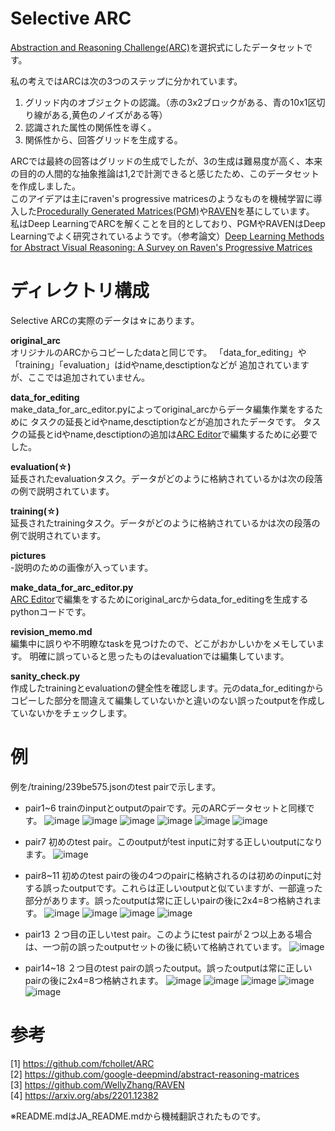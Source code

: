 # Selective ARC

[Abstraction and Reasoning Challenge(ARC)](https://github.com/fchollet/ARC)を選択式にしたデータセットです。

私の考えではARCは次の3つのステップに分かれています。

1. グリッド内のオブジェクトの認識。（赤の3x2ブロックがある、青の10x1区切り線がある,黄色のノイズがある等）
2. 認識された属性の関係性を導く。
3. 関係性から、回答グリッドを生成する。 

ARCでは最終の回答はグリッドの生成でしたが、3の生成は難易度が高く、本来の目的の人間的な抽象推論は1,2で計測できると感じたため、このデータセットを作成しました。  
このアイデアは主にraven's progressive matricesのようなものを機械学習に導入した[Procedurally Generated Matrices(PGM)](https://github.com/google-deepmind/abstract-reasoning-matrices)や[RAVEN](https://github.com/WellyZhang/RAVEN)を基にしています。
私はDeep LearningでARCを解くことを目的としており、PGMやRAVENはDeep Learningでよく研究されているようです。（参考論文）[Deep Learning Methods for Abstract Visual Reasoning: A Survey on Raven's Progressive Matrices](https://arxiv.org/abs/2201.12382)

# ディレクトリ構成

Selective ARCの実際のデータは☆にあります。

**original_arc**  
オリジナルのARCからコピーしたdataと同じです。
「data_for_editing」や「training」「evaluation」はidやname,desctiptionなどが
追加されていますが、ここでは追加されていません。

**data_for_editing**  
make_data_for_arc_editor.pyによってoriginal_arcからデータ編集作業をするために
タスクの延長とidやname,desctiptionなどが追加されたデータです。
タスクの延長とidやname,desctiptionの追加は[ARC Editor](https://arc-editor.lab42.global/editor)で編集するために必要でした。

**evaluation(☆)**  
延長されたevaluationタスク。データがどのように格納されているかは次の段落の例で説明されています。
 
**training(☆)**  
延長されたtrainingタスク。データがどのように格納されているかは次の段落の例で説明されています。

**pictures**  
-説明のための画像が入っています。

**make_data_for_arc_editor.py**  
[ARC Editor](https://arc-editor.lab42.global/editor)で編集をするためにoriginal_arcからdata_for_editingを生成するpythonコードです。

**revision_memo.md**  
編集中に誤りや不明瞭なtaskを見つけたので、どこがおかしいかをメモしています。
明確に誤っていると思ったものはevaluationでは編集しています。

**sanity_check.py**  
作成したtrainingとevaluationの健全性を確認します。元のdata_for_editingからコピーした部分を間違えて編集していないかと違いのない誤ったoutputを作成していないかをチェックします。


# 例
例を/training/239be575.jsonのtest pairで示します。

* pair1~6 trainのinputとoutputのpairです。元のARCデータセットと同様です。
![image](example_image/pair1.png)
![image](example_image/pair2.png)
![image](example_image/pair3.png)
![image](example_image/pair4.png)
![image](example_image/pair5.png)
![image](example_image/pair6.png)

* pair7 初めのtest pair。このoutputがtest inputに対する正しいoutputになります。 
![image](example_image/pair7.png)

* pair8~11 初めのtest pairの後の4つのpairに格納されるのは初めのinputに対する誤ったoutputです。これらは正しいoutputと似ていますが、一部違った部分があります。誤ったoutputは常に正しいpairの後に2x4=8つ格納されます。
![image](example_image/pair8.png)
![image](example_image/pair9.png)
![image](example_image/pair10.png)
![image](example_image/pair11.png)

* pair13 ２つ目の正しいtest pair。このようにtest pairが２つ以上ある場合は、一つ前の誤ったoutputセットの後に続いて格納されています。
![image](example_image/pair12.png)

* pair14~18 ２つ目のtest pairの誤ったoutput。誤ったoutputは常に正しいpairの後に2x4=8つ格納されます。
![image](example_image/pair13.png)
![image](example_image/pair14.png)
![image](example_image/pair15.png)
![image](example_image/pair16.png)
![image](example_image/pair17.png)

# 参考

[1] https://github.com/fchollet/ARC  
[2] https://github.com/google-deepmind/abstract-reasoning-matrices  
[3] https://github.com/WellyZhang/RAVEN  
[4] https://arxiv.org/abs/2201.12382

※README.mdはJA_README.mdから機械翻訳されたものです。